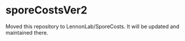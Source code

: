 # sporeCostsVer2
Moved this repository to LennonLab/SporeCosts. It will be updated and maintained there. 

